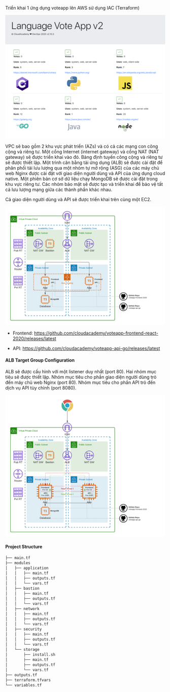Triển khai 1 ứng dụng voteapp lên AWS sử dụng IAC (Terraform)

![Cloud Native Application](./doc/voteapp.png)

VPC sẽ bao gồm 2 khu vực phát triển (AZs) và có cả các mạng con công cộng và riêng tư. Một cổng Internet (internet gateway) và cổng NAT (NAT gateway) sẽ được triển khai vào đó. Bảng định tuyến công cộng và riêng tư sẽ được thiết lập. Một trình cân bằng tải ứng dụng (ALB) sẽ được cài đặt để phân phối tải lưu lượng qua một nhóm tự mở rộng (ASG) của các máy chủ web Nginx được cài đặt với giao diện người dùng và API của ứng dụng cloud native. Một phiên bản cơ sở dữ liệu chạy MongoDB sẽ được cài đặt trong khu vực riêng tư. Các nhóm bảo mật sẽ được tạo và triển khai để bảo vệ tất cả lưu lượng mạng giữa các thành phần khác nhau.

Cả giao diện người dùng và API sẽ được triển khai trên cùng một EC2.

![AWS Architecture](./doc/AWS-VPC-FullApp.png)

* Frontend: https://github.com/cloudacademy/voteapp-frontend-react-2020/releases/latest

* API: https://github.com/cloudacademy/voteapp-api-go/releases/latest

#### ALB Target Group Configuration

ALB sẽ được cấu hình với một listener duy nhất (port 80). Hai nhóm mục tiêu sẽ được thiết lập. Nhóm mục tiêu cho phần giao diện người dùng trỏ đến máy chủ web Nginx (port 80). Nhóm mục tiêu cho phần API trỏ đến dịch vụ API tùy chỉnh (port 8080).

![AWS Architecture](./doc/AWS-VPC-FullApp-TargetGrps.png)

#### Project Structure

```
├── main.tf
├── modules
│   ├── application
│   │   ├── main.tf
│   │   ├── outputs.tf
│   │   └── vars.tf
│   ├── bastion
│   │   ├── main.tf
│   │   ├── outputs.tf
│   │   └── vars.tf
│   ├── network
│   │   ├── main.tf
│   │   ├── outputs.tf
│   │   └── vars.tf
│   ├── security
│   │   ├── main.tf
│   │   ├── outputs.tf
│   │   └── vars.tf
│   └── storage
│       ├── install.sh
│       ├── main.tf
│       ├── outputs.tf
│       └── vars.tf
├── outputs.tf
├── terraform.tfvars
└── variables.tf
```